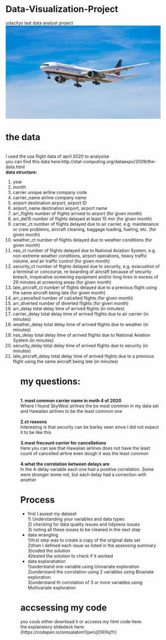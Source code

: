 # Data-Visualization-Project<br>
udacitys last data analyst project<br>
<img src='download-1.jpg' alt="Image" height="300" width="500">
<h1>the data</h1><br>
 I used the usa flight data of april 2020 to analysise<br>
 you can find this data here:http://stat-computing.org/dataexpo/2009/the-data.html<br>
 <strong>data structure:</strong>
 <ol>
<li>year
<li>month
<li>carrier unique airline company code
<li>carrier_name airline company name
<li>airport destination airport, airport ID
<li>airport_name destination airport, airport name
<li>arr_flights number of flights arrived to airport (for given month)
<li>arr_del15 number of flights delayed at least 15 min (for given month)
<li>carrier_ct number of flights delayed due to air carrier, e.g. maintenance or crew problems, aircraft cleaning, baggage loading, fueling, etc. (for given month)
<li>weather_ct number of flights delayed due to weather conditions (for given month)
<li>nas_ct number of flights delayed due to National Aviation System, e.g. non-extreme weather conditions, airport operations, heavy traffic volume, and air traffic control (for given month)
<li>security_ct number of flights delayed due to security, e.g. evacuation of a terminal or concourse, re-boarding of aircraft because of security breach, inoperative screening equipment and/or long lines in excess of 29 minutes at screening areas (for given month)
<li>late_aircraft_ct number of flights delayed due to a previous flight using the same aircraft being late (for given month)
<li>arr_cancelled number of calcelled flights (for given month)
<li>arr_diverted number of diverted flights (for given month)
<li>arr_delay total delay time of arrived flights (in minutes)
<li>carrier_delay total delay time of arrived flights due to air carrier (in minutes)
<li>weather_delay total delay time of arrived flights due to weather (in minutes)
<li>nas_delay total delay time of arrived flights due to National Aviation System (in minutes)
<li>security_delay total delay time of arrived flights due to security (in minutes)
<li>late_aircraft_delay total delay time of arrived flights due to a previous flight using the same aircraft being late (in minutes)

<ol>
<h1>my questions:</h1><br>
<strong>1.	most common carrier name in moth 4 of 2020</strong><br>
Where I found SkyWest airlines the be most common in my data set and Hawaiian airlines to be the least common one<br>
<br>
<strong>2.ct reasons</strong><br>
Interesting is that security can be barley seen since I did not expect it to be like this<br>
<br>
<strong>3.most frecount carrier for cancellations</strong><br>
Here you can see that Hawaiian airlines does not have the least count of cancelled airline even dough it was the least common<br>
<br>
<strong>4.what the correlation between delays are</strong><br>
In the 4-delay variable each one had a positive correlation. Some were stronger some not, but each delay had a correction with another

<h1>Process</h1>
<ul>
<li>first I assest my dataset<br>
      1) Understanding your variables and data types<br>
      2) checking for data quality issues and tidyness issues<br>
      3) noting all these issues to be cleaned in the next step<br>
<li> data wrangling<br>
      1)first step was to create a copy of the original data set<br>
      2)then I defined each issue as listed in the assessing summary<br>
      3)coded the solution<br>
      4)tested the solution to check if it worked<br>
<li>data exploratiation<br>
       1)understand one variable using Univariate exploration<br>
       2)understand the corrolation using 2 variables using Bivariate exploration<br>
       3)understand th corrolation of 3 or more variables using Multivariate exploration<br>
   
</ul>
<h1>accsessing my code</h1>
you couls either download it or accsess my html code here:<br>
the explanetory slidedeck here:(https://codepen.io/simsalabim1/pen/jOWXqYr)<br>
